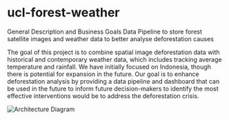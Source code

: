 # ucl-forest-weather
General Description and Business Goals
Data Pipeline to store forest satellite images and weather data to better analyse deforestation causes

The goal of this project is to combine spatial image deforestation data with historical and contemporary weather data, which includes tracking average temperature and rainfall. We have initially focused on Indonesia, though there is potential for expansion in the future. Our goal is to enhance deforestation analysis by providing a data pipeline and dashboard that can be used in the future to inform future decision-makers to identify the most effective interventions would be to address the deforestation crisis.



![Architecture Diagram](ucl-forest-weather/provinces_report/Architecture_diagram.png)

